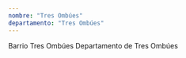 ```yaml
---
nombre: "Tres Ombúes"
departamento: "Tres Ombúes"
---
```


Barrio Tres Ombúes
Departamento de Tres Ombúes

